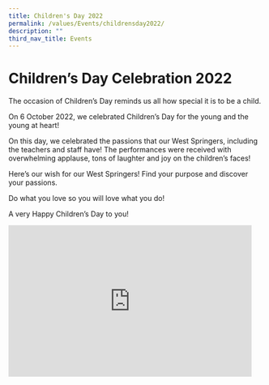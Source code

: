 ```yaml
---
title: Children's Day 2022
permalink: /values/Events/childrensday2022/
description: ""
third_nav_title: Events
---
```



# Children’s Day Celebration 2022

The occasion of Children’s Day reminds us all how special it is to be a child.

On 6 October 2022, we celebrated Children’s Day for the young and the young at heart!

On this day, we celebrated the passions that our West Springers, including the teachers and staff have! The performances were received with overwhelming applause, tons of laughter and joy on the children’s faces!

Here’s our wish for our West Springers! Find your purpose and discover your passions.

Do what you love so you will love what you do!

A very Happy Children’s Day to you!

<iframe allowfullscreen="true" height="299" width="480" frameborder="0" src="https://docs.google.com/presentation/d/e/2PACX-1vQpMfXcTn-RwpE0daRODqzK75HKiLQaR_iUusfcZKN-vBifXeu-YvqZ-cxdY-uHay_Tp1H4-rkOP2E6/embed?start=true&amp;loop=true&amp;delayms=3000"></iframe>


